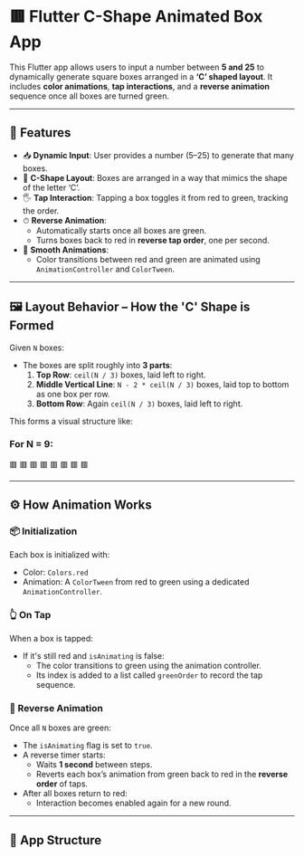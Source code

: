 # 🟥 Flutter C-Shape Animated Box App

This Flutter app allows users to input a number between **5 and 25** to dynamically generate square boxes arranged in a **‘C’ shaped layout**. It includes **color animations**, **tap interactions**, and a **reverse animation** sequence once all boxes are turned green.

---

## 🚀 Features

- 📥 **Dynamic Input**: User provides a number (5–25) to generate that many boxes.
- 🧱 **C-Shape Layout**: Boxes are arranged in a way that mimics the shape of the letter ‘C’.
- 🖐️ **Tap Interaction**: Tapping a box toggles it from red to green, tracking the order.
- ⏱ **Reverse Animation**:
  - Automatically starts once all boxes are green.
  - Turns boxes back to red in **reverse tap order**, one per second.
- 🎨 **Smooth Animations**:
  - Color transitions between red and green are animated using `AnimationController` and `ColorTween`.

---

## 🖼️ Layout Behavior – How the 'C' Shape is Formed

Given `N` boxes:
- The boxes are split roughly into **3 parts**:
  1. **Top Row**: `ceil(N / 3)` boxes, laid left to right.
  2. **Middle Vertical Line**: `N - 2 * ceil(N / 3)` boxes, laid top to bottom as one box per row.
  3. **Bottom Row**: Again `ceil(N / 3)` boxes, laid left to right.

This forms a visual structure like:

### For N = 9:

🟥 🟥 🟥
🟥
🟥
🟥 🟥 🟥


---

## ⚙️ How Animation Works

### 📦 Initialization

Each box is initialized with:

- Color: `Colors.red`
- Animation: A `ColorTween` from red to green using a dedicated `AnimationController`.

### 👆 On Tap

When a box is tapped:

- If it's still red and `isAnimating` is false:
  - The color transitions to green using the animation controller.
  - Its index is added to a list called `greenOrder` to record the tap sequence.

### 🔁 Reverse Animation

Once all `N` boxes are green:

- The `isAnimating` flag is set to `true`.
- A reverse timer starts:
  - Waits **1 second** between steps.
  - Reverts each box’s animation from green back to red in the **reverse order** of taps.
- After all boxes return to red:
  - Interaction becomes enabled again for a new round.

---

## 📄 App Structure





